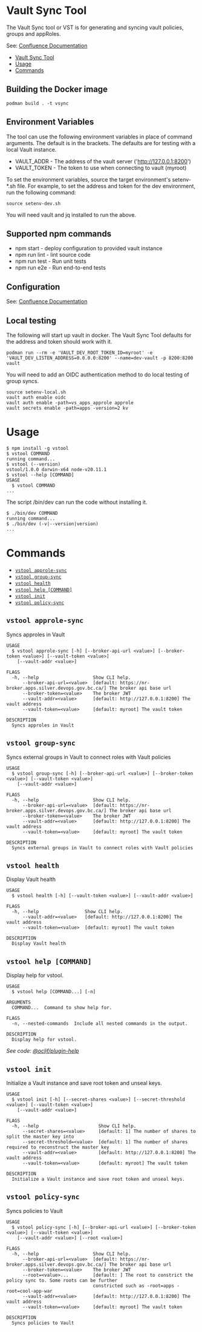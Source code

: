 # Vault Sync Tool

The Vault Sync tool or VST is for generating and syncing vault policies, groups and appRoles.

See: [Confluence Documentation](https://apps.nrs.gov.bc.ca/int/confluence/x/m4FvBQ)

<!-- toc -->
* [Vault Sync Tool](#vault-sync-tool)
* [Usage](#usage)
* [Commands](#commands)
<!-- tocstop -->

## Building the Docker image

`podman build . -t vsync`

## Environment Variables

The tool can use the following environment variables in place of command arguments. The default is in the brackets. The defaults are for testing with a local Vault instance.

* VAULT_ADDR - The address of the vault server ('http://127.0.0.1:8200')
* VAULT_TOKEN - The token to use when connecting to vault (myroot)

To set the environment variables, source the target environment's setenv-*.sh file. For example, to set the address and token for the dev environment, run the following command:

`source setenv-dev.sh`

You will need vault and jq installed to run the above.

## Supported npm commands

* npm start - deploy configuration to provided vault instance
* npm run lint - lint source code
* npm run test - Run unit tests
* npm run e2e - Run end-to-end tests

## Configuration

See: [Confluence Documentation](https://apps.nrs.gov.bc.ca/int/confluence/x/m4FvBQ)

## Local testing

The following will start up vault in docker. The Vault Sync Tool defaults for the address and token should work with it.

`podman run --rm -e 'VAULT_DEV_ROOT_TOKEN_ID=myroot' -e 'VAULT_DEV_LISTEN_ADDRESS=0.0.0.0:8200' --name=dev-vault -p 8200:8200 vault`

You will need to add an OIDC authentication method to do local testing of group syncs.

```
source setenv-local.sh
vault auth enable oidc
vault auth enable -path=vs_apps_approle approle
vault secrets enable -path=apps -version=2 kv
```

# Usage
<!-- usage -->
```sh-session
$ npm install -g vstool
$ vstool COMMAND
running command...
$ vstool (--version)
vstool/1.0.0 darwin-x64 node-v20.11.1
$ vstool --help [COMMAND]
USAGE
  $ vstool COMMAND
...
```
<!-- usagestop -->

The script /bin/dev can run the code without installing it.

```sh-session
$ ./bin/dev COMMAND
running command...
$ ./bin/dev (-v|--version|version)
...
```

# Commands
<!-- commands -->
* [`vstool approle-sync`](#vstool-approle-sync)
* [`vstool group-sync`](#vstool-group-sync)
* [`vstool health`](#vstool-health)
* [`vstool help [COMMAND]`](#vstool-help-command)
* [`vstool init`](#vstool-init)
* [`vstool policy-sync`](#vstool-policy-sync)

## `vstool approle-sync`

Syncs approles in Vault

```
USAGE
  $ vstool approle-sync [-h] [--broker-api-url <value>] [--broker-token <value>] [--vault-token <value>]
    [--vault-addr <value>]

FLAGS
  -h, --help                    Show CLI help.
      --broker-api-url=<value>  [default: https://nr-broker.apps.silver.devops.gov.bc.ca/] The broker api base url
      --broker-token=<value>    The broker JWT
      --vault-addr=<value>      [default: http://127.0.0.1:8200] The vault address
      --vault-token=<value>     [default: myroot] The vault token

DESCRIPTION
  Syncs approles in Vault
```

## `vstool group-sync`

Syncs external groups in Vault to connect roles with Vault policies

```
USAGE
  $ vstool group-sync [-h] [--broker-api-url <value>] [--broker-token <value>] [--vault-token <value>]
    [--vault-addr <value>]

FLAGS
  -h, --help                    Show CLI help.
      --broker-api-url=<value>  [default: https://nr-broker.apps.silver.devops.gov.bc.ca/] The broker api base url
      --broker-token=<value>    The broker JWT
      --vault-addr=<value>      [default: http://127.0.0.1:8200] The vault address
      --vault-token=<value>     [default: myroot] The vault token

DESCRIPTION
  Syncs external groups in Vault to connect roles with Vault policies
```

## `vstool health`

Display Vault health

```
USAGE
  $ vstool health [-h] [--vault-token <value>] [--vault-addr <value>]

FLAGS
  -h, --help                 Show CLI help.
      --vault-addr=<value>   [default: http://127.0.0.1:8200] The vault address
      --vault-token=<value>  [default: myroot] The vault token

DESCRIPTION
  Display Vault health
```

## `vstool help [COMMAND]`

Display help for vstool.

```
USAGE
  $ vstool help [COMMAND...] [-n]

ARGUMENTS
  COMMAND...  Command to show help for.

FLAGS
  -n, --nested-commands  Include all nested commands in the output.

DESCRIPTION
  Display help for vstool.
```

_See code: [@oclif/plugin-help](https://github.com/oclif/plugin-help/blob/v6.0.18/src/commands/help.ts)_

## `vstool init`

Initialize a Vault instance and save root token and unseal keys.

```
USAGE
  $ vstool init [-h] [--secret-shares <value>] [--secret-threshold <value>] [--vault-token <value>]
    [--vault-addr <value>]

FLAGS
  -h, --help                      Show CLI help.
      --secret-shares=<value>     [default: 1] The number of shares to split the master key into
      --secret-threshold=<value>  [default: 1] The number of shares required to reconstruct the master key
      --vault-addr=<value>        [default: http://127.0.0.1:8200] The vault address
      --vault-token=<value>       [default: myroot] The vault token

DESCRIPTION
  Initialize a Vault instance and save root token and unseal keys.
```

## `vstool policy-sync`

Syncs policies to Vault

```
USAGE
  $ vstool policy-sync [-h] [--broker-api-url <value>] [--broker-token <value>] [--vault-token <value>]
    [--vault-addr <value>] [--root <value>]

FLAGS
  -h, --help                    Show CLI help.
      --broker-api-url=<value>  [default: https://nr-broker.apps.silver.devops.gov.bc.ca/] The broker api base url
      --broker-token=<value>    The broker JWT
      --root=<value>...         [default: ] The root to constrict the policy sync to. Some roots can be further
                                constricted such as -root=apps -root=cool-app-war
      --vault-addr=<value>      [default: http://127.0.0.1:8200] The vault address
      --vault-token=<value>     [default: myroot] The vault token

DESCRIPTION
  Syncs policies to Vault
```
<!-- commandsstop -->
